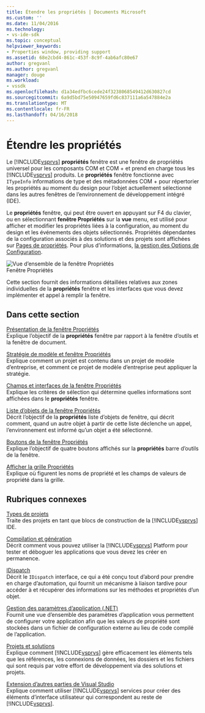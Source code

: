 ```yaml
---
title: Étendre les propriétés | Documents Microsoft
ms.custom: ''
ms.date: 11/04/2016
ms.technology:
- vs-ide-sdk
ms.topic: conceptual
helpviewer_keywords:
- Properties window, providing support
ms.assetid: 68e2cbd4-861c-453f-8c9f-4ab6afc80e67
author: gregvanl
ms.author: gregvanl
manager: douge
ms.workload:
- vssdk
ms.openlocfilehash: d1a34edfbc6cede24f3238068549412d630827cd
ms.sourcegitcommit: 6a9d5bd75e50947659fd6c837111a6a547884e2a
ms.translationtype: MT
ms.contentlocale: fr-FR
ms.lasthandoff: 04/16/2018
---
```

# <a name="extending-properties"></a>Étendre les propriétés
Le [!INCLUDE[vsprvs](../../code-quality/includes/vsprvs_md.md)] **propriétés** fenêtre est une fenêtre de propriétés universel pour les composants COM et COM + et prend en charge tous les [!INCLUDE[vsprvs](../../code-quality/includes/vsprvs_md.md)] produits. Le **propriétés** fenêtre fonctionne avec `ITypeInfo` informations de type et des métadonnées COM + pour répertorier les propriétés au moment du design pour l’objet actuellement sélectionné dans les autres fenêtres de l’environnement de développement intégré (IDE).  
  
 Le **propriétés** fenêtre, qui peut être ouvert en appuyant sur F4 du clavier, ou en sélectionnant **fenêtre Propriétés** sur la **vue** menu, est utilisé pour afficher et modifier les propriétés liées à la configuration, au moment du design et les événements des objets sélectionnés. Propriétés dépendantes de la configuration associés à des solutions et des projets sont affichées sur [Pages de propriétés](../../extensibility/internals/property-pages.md). Pour plus d’informations, [la gestion des Options de Configuration](../../extensibility/internals/managing-configuration-options.md).  
  
 ![Vue d’ensemble de la fenêtre Propriétés](../../extensibility/internals/media/vspropertieswindow.png "vsPropertiesWindow")  
Fenêtre Propriétés  
  
 Cette section fournit des informations détaillées relatives aux zones individuelles de la **propriétés** fenêtre et les interfaces que vous devez implémenter et appel à remplir la fenêtre.  
  
## <a name="in-this-section"></a>Dans cette section  
 [Présentation de la fenêtre Propriétés](../../extensibility/internals/properties-window-overview.md)  
 Explique l’objectif de la **propriétés** fenêtre par rapport à la fenêtre d’outils et la fenêtre de document.  
  
 [Stratégie de modèle et fenêtre Propriétés](../../extensibility/internals/template-policy-and-the-properties-window.md)  
 Explique comment un projet est contenu dans un projet de modèle d’entreprise, et comment ce projet de modèle d’entreprise peut appliquer la stratégie.  
  
 [Champs et interfaces de la fenêtre Propriétés](../../extensibility/internals/properties-window-fields-and-interfaces.md)  
 Explique les critères de sélection qui détermine quelles informations sont affichées dans le **propriétés** fenêtre.  
  
 [Liste d’objets de la fenêtre Propriétés](../../extensibility/internals/properties-window-object-list.md)  
 Décrit l’objectif de la **propriétés** liste d’objets de fenêtre, qui décrit comment, quand un autre objet à partir de cette liste déclenche un appel, l’environnement est informé qu’un objet a été sélectionné.  
  
 [Boutons de la fenêtre Propriétés](../../extensibility/internals/properties-window-buttons.md)  
 Explique l’objectif de quatre boutons affichés sur la **propriétés** barre d’outils de la fenêtre.  
  
 [Afficher la grille Propriétés](../../extensibility/internals/properties-display-grid.md)  
 Explique où figurent les noms de propriété et les champs de valeurs de propriété dans la grille.  
  
## <a name="related-sections"></a>Rubriques connexes  
 [Types de projets](../../extensibility/internals/project-types.md)  
 Traite des projets en tant que blocs de construction de la [!INCLUDE[vsprvs](../../code-quality/includes/vsprvs_md.md)] IDE.  
  
 [Compilation et génération](../../ide/compiling-and-building-in-visual-studio.md)  
 Décrit comment vous pouvez utiliser la [!INCLUDE[vsprvs](../../code-quality/includes/vsprvs_md.md)] Platform pour tester et déboguer les applications que vous devez les créer en permanence.  
  
 [IDispatch](https://msdn.microsoft.com/library/windows/desktop/ms221608.aspx)  
 Décrit le `IDispatch` interface, ce qui a été conçu tout d’abord pour prendre en charge d’automation, qui fournit un mécanisme à liaison tardive pour accéder à et récupérer des informations sur les méthodes et propriétés d’un objet.  
  
 [Gestion des paramètres d’application (.NET)](../../ide/managing-application-settings-dotnet.md)  
 Fournit une vue d’ensemble des paramètres d’application vous permettent de configurer votre application afin que les valeurs de propriété sont stockées dans un fichier de configuration externe au lieu de code compilé de l’application.  
  
 [Projets et solutions](../../ide/solutions-and-projects-in-visual-studio.md)  
 Explique comment [!INCLUDE[vsprvs](../../code-quality/includes/vsprvs_md.md)] gère efficacement les éléments tels que les références, les connexions de données, les dossiers et les fichiers qui sont requis par votre effort de développement via des solutions et projets.  
  
 [Extension d’autres parties de Visual Studio](../../extensibility/extending-other-parts-of-visual-studio.md)  
 Explique comment utiliser [!INCLUDE[vsprvs](../../code-quality/includes/vsprvs_md.md)] services pour créer des éléments d’interface utilisateur qui correspondent au reste de [!INCLUDE[vsprvs](../../code-quality/includes/vsprvs_md.md)].